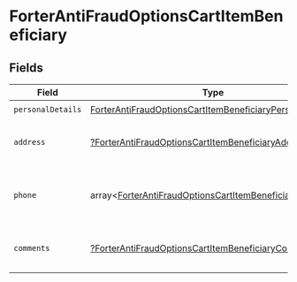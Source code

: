 # ForterAntiFraudOptionsCartItemBeneficiary


## Fields

| Field                                                                                                                     | Type                                                                                                                      | Required                                                                                                                  | Description                                                                                                               |
| ------------------------------------------------------------------------------------------------------------------------- | ------------------------------------------------------------------------------------------------------------------------- | ------------------------------------------------------------------------------------------------------------------------- | ------------------------------------------------------------------------------------------------------------------------- |
| `personalDetails`                                                                                                         | [ForterAntiFraudOptionsCartItemBeneficiaryPersonalDetails](./ForterAntiFraudOptionsCartItemBeneficiaryPersonalDetails.md) | :heavy_check_mark:                                                                                                        | N/A                                                                                                                       |
| `address`                                                                                                                 | [?ForterAntiFraudOptionsCartItemBeneficiaryAddress](./ForterAntiFraudOptionsCartItemBeneficiaryAddress.md)                | :heavy_minus_sign:                                                                                                        | Address information of the beneficiary.                                                                                   |
| `phone`                                                                                                                   | array<[ForterAntiFraudOptionsCartItemBeneficiaryPhone](./ForterAntiFraudOptionsCartItemBeneficiaryPhone.md)>              | :heavy_minus_sign:                                                                                                        | Phone numbers associated with the beneficiary.                                                                            |
| `comments`                                                                                                                | [?ForterAntiFraudOptionsCartItemBeneficiaryComments](./ForterAntiFraudOptionsCartItemBeneficiaryComments.md)              | :heavy_minus_sign:                                                                                                        | Comments related to the beneficiary.                                                                                      |